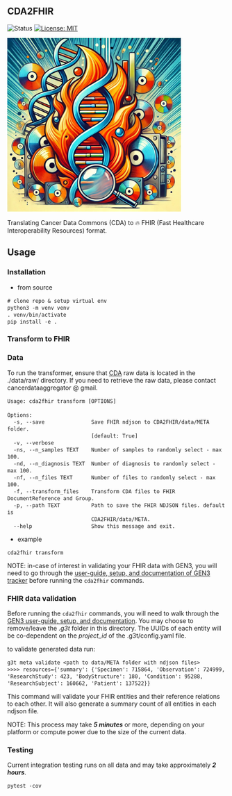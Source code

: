 ## CDA2FHIR
![Status](https://img.shields.io/badge/Status-Build%20Passing-lgreen)
[![License: MIT](https://img.shields.io/badge/License-MIT-yellow.svg)](https://opensource.org/licenses/MIT)

<img src="./img/img.jpg" alt="img" width="400"/>

Translating Cancer Data Commons (CDA) to 🔥 FHIR (Fast Healthcare Interoperability Resources) format.


## Usage 
### Installation

- from source 
```commandline
# clone repo & setup virtual env
python3 -m venv venv
. venv/bin/activate
pip install -e .
```
### Transform to FHIR 

### Data 
To run the transformer, ensure that [CDA](https://cda.readthedocs.io/en/latest/) raw data is located in the ./data/raw/ directory. If you need to retrieve the raw data, please contact cancerdataaggregator @ gmail.

``` 
Usage: cda2fhir transform [OPTIONS]

Options:
  -s, --save               Save FHIR ndjson to CDA2FHIR/data/META folder.
                           [default: True]
  -v, --verbose
  -ns, --n_samples TEXT    Number of samples to randomly select - max 100.
  -nd, --n_diagnosis TEXT  Number of diagnosis to randomly select - max 100.
  -nf, --n_files TEXT      Number of files to randomly select - max 100.
  -f, --transform_files    Transform CDA files to FHIR DocumentReference and Group.
  -p, --path TEXT          Path to save the FHIR NDJSON files. default is
                           CDA2FHIR/data/META.
  --help                   Show this message and exit.
``` 

- example 
``` 
cda2fhir transform 
``` 

NOTE: in-case of interest in validating your FHIR data with GEN3, you will need to go through the [user-guide, setup, and documentation of GEN3 tracker](https://aced-idp.github.io/requirements/) before running the ```cda2fhir``` commands.

### FHIR data validation 

Before running the ```cda2fhir``` commands, you will need to walk through the [GEN3 user-guide, setup, and documentation](https://aced-idp.github.io/requirements/).
You may choose to remove/leave the _.g3t_ folder in this directory. The UUIDs of each entity will be co-dependent on the _project_id_ of the .g3t/config.yaml file. 

to validate generated data run: 
```
g3t meta validate <path to data/META folder with ndjson files> 
>>>> resources={'summary': {'Specimen': 715864, 'Observation': 724999, 'ResearchStudy': 423, 'BodyStructure': 180, 'Condition': 95288, 'ResearchSubject': 160662, 'Patient': 137522}}
```

This command will validate your FHIR entities and their reference relations to each other. It will also generate a summary count of all entities in each ndjson file. 

NOTE: This process may take _**5 minutes**_ or more, depending on your platform or compute power due to the size of the current data.


### Testing
Current integration testing runs on all data and may take approximately _**2 hours**_.

```
pytest -cov 
```